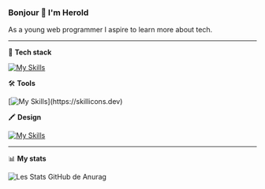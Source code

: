 ### Bonjour 👋 I'm Herold

As a young web programmer I aspire to learn more about tech.

___


🧰 **Tech stack**


[![My Skills](https://skillicons.dev/icons?i=bootstrap,sass,react,symfony,mysql,postgres)](https://skillicons.dev)




🛠️ **Tools**


[![My Skills](https://skillicons.dev/icons?i=git,vscode,)](https://skillicons.dev)




🖍️ **Design**


[![My Skills](https://skillicons.dev/icons?i=figma)](https://skillicons.dev)


___


📊 **My stats**

![Les Stats GitHub de Anurag](https://github-readme-stats.vercel.app/api?username=herold7&show_icons=true&theme=radical)

          


<!--
**Herold7/Herold7** is a ✨ _special_ ✨ repository because its `README.md` (this file) appears on your GitHub profile.

Here are some ideas to get you started:
            
          

- 🔭 I’m currently working on ...
- 🌱 I’m currently learning ...
- 👯 I’m looking to collaborate on ...
- 🤔 I’m looking for help with ...
- 💬 Ask me about ...
- 📫 How to reach me: ...
- 😄 Pronouns: ...
- ⚡ Fun fact: ...
-->
